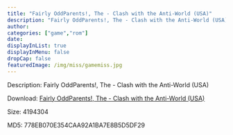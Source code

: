 ```yaml
---
title: "Fairly OddParents!, The - Clash with the Anti-World (USA)"
description: "Fairly OddParents!, The - Clash with the Anti-World (USA)"
author: 
categories: ["game","rom"]
date: 
displayInList: true
displayInMenu: false
dropCap: false
featuredImage: /img/miss/gamemiss.jpg
---
```


Description: Fairly OddParents!, The - Clash with the Anti-World (USA)

Download: <a style="text-decoration:underline;" href="https://mega.nz/#!fLRA2CQC!zErneJlqYnW5ElCzpjLU3hX6v0iQf7Nv0PCNJ0-5XYM" target = "_blank" rel = "nofollow" > Fairly OddParents!, The - Clash with the Anti-World (USA)</a>

Size: 4194304

MD5: 778EB070E354CAA92A1BA7E8B5D5DF29

